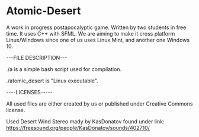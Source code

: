 # Atomic-Desert

A work in progress postapocalyptic game. Written by two students in free time. It uses C++ with SFML.
We are aiming to make it cross platform Linux/Windows since one of us uses Linux Mint, and another one Windows 10.

---FILE DESCRIPTION---

./a is a simple bash script used for compilation.

./atomic_desert is "Linux executable". 

----LICENSES-----

All used files are either created by us or published under Creative Commons license.

Used Desert Wind Stereo mady by KasDonatov found under link: https://freesound.org/people/KasDonatov/sounds/402710/
